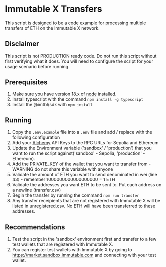 # Immutable X Transfers

This script is designed to be a code example for processing multiple transfers of ETH on the Immutable X network. 

## Disclaimer

This script is not PRODUCTION ready code. Do not run this script without first verifying what it does. You will need to configure the script for your usage scenario before running.

## Prerequisites

1. Make sure you have version 18.x of [node](https://nodejs.org/en/download) installed.
2. Install typescript with the command `npm install -g typescript`
3. Install the @imtbl/sdk with `npm install`

## Running

1. Copy the `.env.example` file into a `.env` file and add / replace with the following configuration
2. Add your [Alchemy](https://alchemy.com) API Keys to the RPC URLs for Sepolia and Ethereum
3. Update the Environment variable ('sandbox' / 'production') that you want to run the script against('sandbox' - Sepolia, 'production' - Ethereum).
4. Add the PRIVATE_KEY of the wallet that you want to transfer from - WARNING do not share this variable with anyone
5. Validate the amount of ETH you want to send denominated in wei (line 43) - remember 1000000000000000000 = 1 ETH 
6. Validate the addresses you want ETH to be sent to. Put each address on a newline (transfer.csv)
7. Begin the transfer by running the command `npm run transfer`
8. Any transfer receipients that are not registered with Immutable X will be listed in unregistered.csv. No ETH will have been transferred to these addresses.

## Recommendations

1. Test the script in the 'sandbox' environment first and transfer to a few test wallets that are registered with Immutable X. 
2. You can register test wallets with Immutable X by going to https://market.sandbox.immutable.com and connecting with your test wallet.
